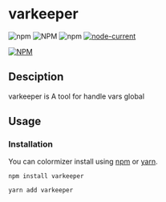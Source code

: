 # varkeeper 
 ![npm](https://img.shields.io/npm/v/varkeeper) ![NPM](https://img.shields.io/npm/l/varkeeper) ![npm](https://img.shields.io/npm/dw/varkeeper) [![node-current](https://img.shields.io/node/v/varkeeper)](https://www.npmjs.com/package/varkeeper)

[![NPM](https://nodei.co/npm/varkeeper.png)](https://www.npmjs.com/package/varkeeper)

## Desciption
varkeeper is A tool for handle vars global

## Usage

### Installation

You can colormizer install using [npm](https://www.npmjs.com/package/varkeeper) or [yarn](https://yarnpkg.com/package/varkeeper).

```
npm install varkeeper
```
```
yarn add varkeeper
```

 